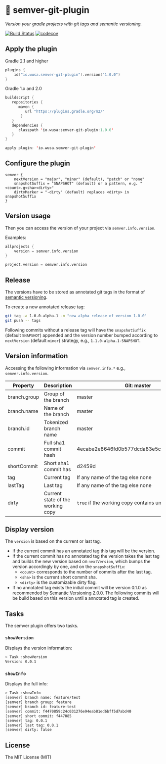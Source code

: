 # :ghost: __semver-git-plugin__
*Version your gradle projects with git tags and semantic versioning.*

[![Build Status](https://travis-ci.com/ilovemilk/semver-git-plugin.svg)](https://travis-ci.com/ilovemilk/semver-git-plugin)
[![codecov](https://codecov.io/gh/ilovemilk/semver-git-plugin/branch/master/graph/badge.svg)](https://codecov.io/gh/ilovemilk/semver-git-plugin)

## Apply the plugin

Gradle 2.1 and higher

```kotlin
plugins {
    id("io.wusa.semver-git-plugin").version("1.0.0")
}
```

Gradle 1.x and 2.0
```kotlin
buildscript {
   repositories {
      maven {
         url "https://plugins.gradle.org/m2/"
       }
   }
   dependencies {
      classpath 'io.wusa:semver-git-plugin:1.0.0'
   }
}

apply plugin: 'io.wusa.semver-git-plugin'
```

## Configure the plugin

```text
semver {
    nextVersion = "major", "minor" (default), "patch" or "none"
    snapshotSuffix = "SNAPSHOT" (default) or a pattern, e.g. "<count>.g<sha><dirty>"
    dirtyMarker = "-dirty" (default) replaces <dirty> in snapshotSuffix
}
```

## Version usage

Then you can access the version of your project via `semver.info.version`.

Examples:

```kotlin
allprojects {
    version = semver.info.version
}
```

```kotlin
project.version = semver.info.version
```

## Release

The versions have to be stored as annotated git tags in the format of [semantic versioning](https://semver.org/).

To create a new annotated release tag:

```bash
git tag -a 1.0.0-alpha.1 -m "new alpha release of version 1.0.0"
git push -- tags
```

Following commits without a release tag will have the `snapshotSuffix` (default `SNAPSHOT`) appended 
and the version number bumped according to `nextVersion` (default `minor`) strategy, e.g., `1.1.0-alpha.1-SNAPSHOT`.


## Version information

Accessing the following information via `semver.info.*` e.g., `semver.info.version`.

| Property | Description | Git: master | Git: feature/ghosty |
|----------|-------------|-------------|---------------------|
| branch.group | Group of the branch | master | feature      |
| branch.name  | Name of the branch  | master | feature/ghosty |
| branch.id    | Tokenized branch name | master | feature-ghosty |
| commit       | Full sha1 commit hash | 4ecabe2e8646fd0b577dcda83e5c23447e230496 | 4ecabe2e8646fd0b577dcda83e5c23447e230496 |
| shortCommit  | Short sha1 commit has | d2459d | d2459d |
| tag          | Current tag | If any name of the tag else none | If any name of the tag else none |
| lastTag      | Last tag    | If any name of the tag else none | If any name of the tag else none |
| dirty        | Current state of the working copy | `true` if the working copy contains uncommitted files | `true` if the working copy contains uncommitted files |

## Display version

The `version` is based on the current or last tag.

* If the current commit has an annotated tag this tag will be the version.
* If the current commit has no annotated tag the version takes the last tag and builds the new version based on `nextVersion`, which bumps the version accordingly by one, and on the `snapshotSuffix`:
    * `<count>` corresponds to the number of commits after the last tag.
    * `<sha>` is the current short commit sha.
    * `<dirty>` is the customizable dirty flag.
* If no annotated tag exists the initial commit will be version 0.1.0 as recommended by [Semantic Versioning 2.0.0](https://semver.org/).
  The following commits will be build based on this version until a annotated tag is created.
## Tasks

The semver plugin offers two tasks.

### `showVersion`

Displays the version information:

```bash
> Task :showVersion
Version: 0.0.1
```

### `showInfo`

Displays the full info:

```bash
> Task :showInfo
[semver] branch name: feature/test
[semver] branch group: feature
[semver] branch id: feature-test
[semver] commit: f4470859c24c031276e94eab81ed6bff5d7abd40
[semver] short commit: f447085
[semver] tag: 0.0.1
[semver] last tag: 0.0.1
[semver] dirty: false
```

## License

The MIT License (MIT)


